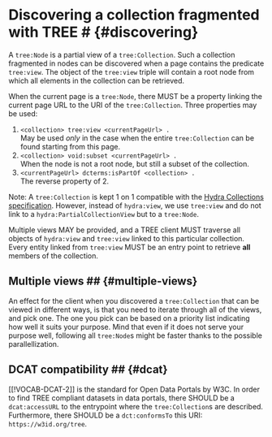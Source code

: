 # Discovering a collection fragmented with TREE # {#discovering}

A `tree:Node` is a partial view of a `tree:Collection`.
Such a collection fragmented in nodes can be discovered when a page contains the predicate `tree:view`.
The object of the `tree:view` triple will contain a root node from which all elements in the collection can be retrieved.

When the current page is a `tree:Node`, there MUST be a property linking the current page URL to the URI of the `tree:Collection`. Three properties may be used:
 1. `<collection> tree:view <currentPageUrl> .`<br/>May be used *only* in the case when the entire `tree:Collection` can be found starting from this page.
 2. `<collection> void:subset <currentPageUrl> .`<br/>When the node is not a root node, but still a subset of the collection.
 3. `<currentPageUrl> dcterms:isPartOf <collection> .`<br/>The reverse property of 2.

Note: A `tree:Collection` is kept 1 on 1 compatible with the [Hydra Collections specification](https://www.hydra-cg.com/spec/latest/core/#collections). However, instead of `hydra:view`, we use `tree:view` and do not link to a `hydra:PartialCollectionView` but to a `tree:Node`.

Multiple views MAY be provided, and a TREE client MUST traverse all objects of `hydra:view` and `tree:view` linked to this particular collection.
Every entity linked from `tree:view` MUST be an entry point to retrieve **all** members of the collection.

## Multiple views ## {#multiple-views}

An effect for the client when you discovered a `tree:Collection` that can be viewed in different ways, is that you need to iterate through all of the views, and pick one. The one you pick can be based on a priority list indicating how well it suits your purpose. Mind that even if it does not serve your purpose well, following all `tree:Node`s might be faster thanks to the possible parallellization.

## DCAT compatibility ## {#dcat}

[[!VOCAB-DCAT-2]] is the standard for Open Data Portals by W3C. In order to find TREE compliant datasets in data portals, there SHOULD be a `dcat:accessURL` to the entrypoint where the `tree:Collection`s are described. Furthermore, there SHOULD be a `dct:conformsTo` this URI: `https://w3id.org/tree`.

<!--
## Compliance testing ## {#compliance}


You can test compliance if the following query executed on your page gives a valid response. This query will detect all `tree:Node`s described in the page.

```sparql
PREFIX tree: <https://w3id.org/tree#>

CONSTRUCT {
   ?node a tree:Node .
} WHERE {
   {
    ?collection tree:view ?node .
   } UNION {
    ?node a tree:Node .
   }
}
```

And this one to find discover whether the current page is part of one or more `tree:Collection`s.

```sparql
PREFIX void: <http://rdfs.org/ns/void#>
PREFIX hydra: <http://www.w3.org/ns/hydra/core#>
SELECT * WHERE {
    ?collection void:subset|hydra:view|^dcterms:isPartOf ?currentUrl .
}
```

You can test this query in the <a href="http://query.linkeddatafragments.org/#datasources=https%3A%2F%2Ftiles.openplanner.team%2Fplanet%2F14%2F8411%2F5485%2F&query=PREFIX%20dcterms%3A%20%3Chttp%3A%2F%2Fpurl.org%2Fdc%2Fterms%2F%3E%0APREFIX%20void%3A%20%3Chttp%3A%2F%2Frdfs.org%2Fns%2Fvoid%23%3E%0APREFIX%20hydra%3A%20%3Chttp%3A%2F%2Fwww.w3.org%2Fns%2Fhydra%2Fcore%23%3E%0A%0ASELECT%20*%20WHERE%20%7B%0A%20%20%20%20%3Fcollection%20void%3Asubset%7Chydra%3Aview%7C%5Edcterms%3AisPartOf%20%3FcurrentUrl%20.%0A%7D">Comunica Playground</a>.
-->
